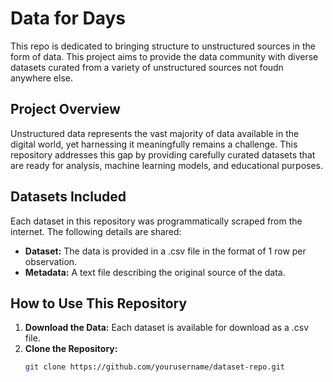 # Data for Days
This repo is dedicated to bringing structure to unstructured sources in the form of data. This project aims to provide the data community with diverse datasets curated from a variety of unstructured sources not foudn anywhere else.

## Project Overview

Unstructured data represents the vast majority of data available in the digital world, yet harnessing it meaningfully remains a challenge. This repository addresses this gap by providing carefully curated datasets that are ready for analysis, machine learning models, and educational purposes.

## Datasets Included

Each dataset in this repository was programmatically scraped from the internet. The following details are shared:

- **Dataset:** The data is provided in a .csv file in the format of 1 row per observation.
- **Metadata:** A text file describing the original source of the data.

## How to Use This Repository

1. **Download the Data:**
  Each dataset is available for download as a .csv file.
3. **Clone the Repository:**
   ```bash
   git clone https://github.com/yourusername/dataset-repo.git
